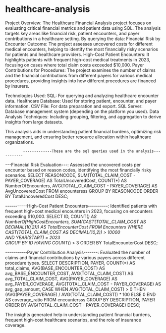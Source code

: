 # healthcare-analysis
Project Overview:
The Healthcare Financial Analysis project focuses on evaluating critical financial metrics and patient data using SQL. The analysis targets key areas like financial risk, patient encounters, and payer contributions in a healthcare setting. By querying the data:
Financial Risk by Encounter Outcome: The project assesses uncovered costs for different medical encounters, helping to identify the most financially risky scenarios for patients and healthcare providers.
High-Cost Patient Encounters: It highlights patients with frequent high-cost medical treatments in 2023, focusing on cases where total claim costs exceeded $10,000.
Payer Contributions for Procedures: The project examines the number of claims and the financial contributions from different payers for various medical procedures, providing insights into how different procedures are financed by insurers.

Technologies Used:
SQL: For querying and analyzing healthcare encounter data.
Healthcare Database: Used for storing patient, encounter, and payer information.
CSV File: For data preparation and export.
SQL Server: Database management system (depending on the platform you used).
Data Analysis Techniques: Including grouping, filtering, and aggregation to derive insights from large datasets.

This analysis aids in understanding patient financial burdens, optimizing risk management, and ensuring better resource allocation within healthcare organizations.

            -------------These are the sql queries used in the analysis-----------
            
---Financial Risk Evaluation---: Assessed the uncovered costs per encounter based on reason codes, identifying the most financially risky scenarios.
SELECT 
    REASONCODE,
    SUM(TOTAL_CLAIM_COST - PAYER_COVERAGE) AS TotalUncoveredCost,
    COUNT(*) AS NumberOfEncounters,
    AVG(TOTAL_CLAIM_COST - PAYER_COVERAGE) AS AvgUncoveredCost
FROM 
    encountersss
GROUP BY 
    REASONCODE
ORDER BY 
    TotalUncoveredCost DESC;

-----------High-Cost Patient Encounters----------: Identified patients with frequent high-cost medical encounters in 2023, focusing on encounters exceeding $10,000.
SELECT 
    ID,
    COUNT(*) AS NumberOfHighCostEncounters,
    SUM(CAST(TOTAL_CLAIM_COST AS DECIMAL(10,2))) AS TotalEncounterCost
FROM 
    Encounters
WHERE 
    CAST(TOTAL_CLAIM_COST AS DECIMAL(10,2)) > 10000  
    AND YEAR(START) = 2023  
GROUP BY 
    ID
HAVING 
    COUNT(*) > 3
ORDER BY 
    TotalEncounterCost DESC;

-----------Payer Contribution Analysis-------: Evaluated the number of claims and financial contributions by various payers across different procedure types.
SELECT
    DESCRIPTION,
    PAYER,
    COUNT(*) AS total_claims,
    AVG(BASE_ENCOUNTER_COST) AS avg_BASE_ENCOUNTER_COST,
    AVG(TOTAL_CLAIM_COST) AS avg_TOTAL_CLAIM_COST,
    AVG(PAYER_COVERAGE) AS avg_PAYER_COVERAGE,
    AVG(TOTAL_CLAIM_COST - PAYER_COVERAGE) AS avg_gap_amount,
    CASE
        WHEN AVG(TOTAL_CLAIM_COST) > 0 THEN (AVG(PAYER_COVERAGE) / AVG(TOTAL_CLAIM_COST)) * 100
        ELSE 0
    END AS coverage_ratio
FROM
    encountersss
GROUP BY
    DESCRIPTION,
    PAYER
ORDER BY
    AVG(TOTAL_CLAIM_COST - PAYER_COVERAGE) DESC;

The insights generated help in understanding patient financial burdens, frequent high-cost healthcare scenarios, and the role of insurance coverage.
